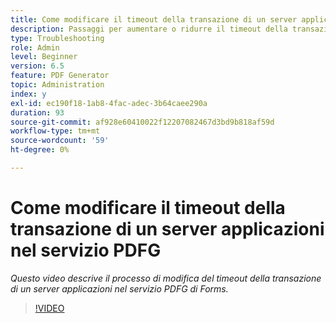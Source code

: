 ```yaml
---
title: Come modificare il timeout della transazione di un server applicazioni nel servizio PDFG
description: Passaggi per aumentare o ridurre il timeout della transazione di un Application Server per PDF Generator
type: Troubleshooting
role: Admin
level: Beginner
version: 6.5
feature: PDF Generator
topic: Administration
index: y
exl-id: ec190f18-1ab8-4fac-adec-3b64caee290a
duration: 93
source-git-commit: af928e60410022f12207082467d3bd9b818af59d
workflow-type: tm+mt
source-wordcount: '59'
ht-degree: 0%

---
```


# Come modificare il timeout della transazione di un server applicazioni nel servizio PDFG

*Questo video descrive il processo di modifica del timeout della transazione di un server applicazioni nel servizio PDFG di Forms.*

>[!VIDEO](https://video.tv.adobe.com/v/335555?quality=12&learn=on)
